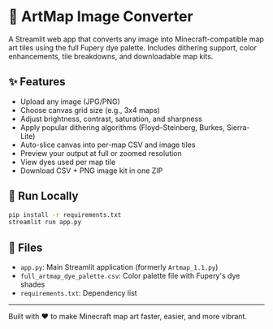 # 🎨 ArtMap Image Converter

A Streamlit web app that converts any image into Minecraft-compatible map art tiles using the full Fupery dye palette. Includes dithering support, color enhancements, tile breakdowns, and downloadable map kits.

## ✨ Features

- Upload any image (JPG/PNG)
- Choose canvas grid size (e.g., 3x4 maps)
- Adjust brightness, contrast, saturation, and sharpness
- Apply popular dithering algorithms (Floyd–Steinberg, Burkes, Sierra-Lite)
- Auto-slice canvas into per-map CSV and image tiles
- Preview your output at full or zoomed resolution
- View dyes used per map tile
- Download CSV + PNG image kit in one ZIP

## 🚀 Run Locally

```bash
pip install -r requirements.txt
streamlit run app.py
```

## 📁 Files

- `app.py`: Main Streamlit application (formerly `Artmap_1.1.py`)
- `full_artmap_dye_palette.csv`: Color palette file with Fupery's dye shades
- `requirements.txt`: Dependency list

---

Built with ❤️ to make Minecraft map art faster, easier, and more vibrant.
